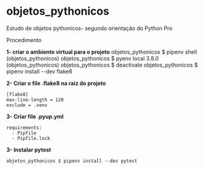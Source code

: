 # objetos_pythonicos
Estudo de objetos pythonicos- segundo orientação do Python Pro

Procedimento 

<b>1- criar o ambiente virtual para o projeto</b>
objetos_pythonicos $ pipenv shell
(objetos_pythonicos) objetos_pythonicos $ pyenv local 3.8.0
(objetos_pythonicos) objetos_pythonicos $ deactivate
objetos_pythonicos $ pipenv install --dev flake8

<b>2- Criar o file .flake8 na raiz do projeto</b>
```
[flake8]
max-line-length = 120
exclude = .venv
```
<b>3- Criar file .pyup.yml</b>
```
requirements:
  - Pipfile
  - Pipfile.lock 
```
<b>3- Instalar pytest</b>
```
objetos_pythonicos $ pipenv install --dev pytest
```